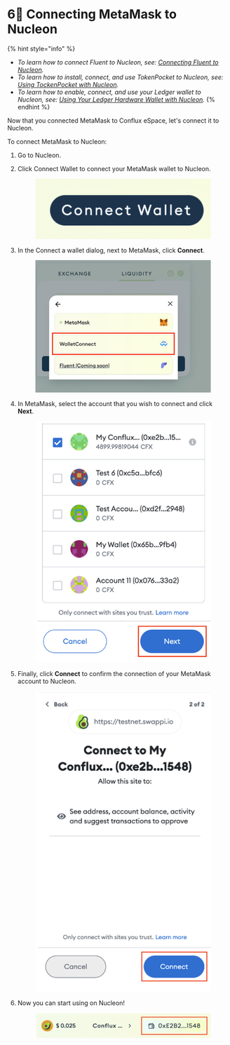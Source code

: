 # 6⃣ Connecting MetaMask to Nucleon

{% hint style="info" %}
* _To learn how to connect Fluent to Nucleon, see:_ [_Connecting Fluent to Nucleon_](http://link-pending/)_._&#x20;
* _To learn how to install, connect, and use TokenPocket to Nucleon, see:_ [_Using TockenPocket with Nucleon_](http://link-pending/)_._&#x20;
* _To learn how to enable, connect, and use your Ledger wallet to Nucleon, see:_ [_Using Your Ledger Hardware Wallet with Nucleon_](http://link-pending/)_._&#x20;
{% endhint %}

Now that you connected MetaMask to Conflux eSpace, let's connect it to Nucleon.&#x20;

To connect MetaMask to Nucleon:&#x20;

1. Go to Nucleon.&#x20;
2.  Click Connect Wallet to connect your MetaMask wallet to Nucleon.

    <figure><img src="../.gitbook/assets/image (6) (1).png" alt=""><figcaption></figcaption></figure>
3.  In the Connect a wallet dialog, next to MetaMask, click **Connect**.

    <figure><img src="../.gitbook/assets/image (8).png" alt=""><figcaption></figcaption></figure>
4.  In MetaMask, select the account that you wish to connect and click **Next**.

    <figure><img src="../.gitbook/assets/image (4) (1).png" alt=""><figcaption></figcaption></figure>
5.  Finally, click **Connect** to confirm the connection of your MetaMask account to Nucleon.

    <figure><img src="../.gitbook/assets/image (10).png" alt=""><figcaption></figcaption></figure>
6.  Now you can start using on Nucleon!

    <figure><img src="../.gitbook/assets/image (2) (1).png" alt=""><figcaption></figcaption></figure>
